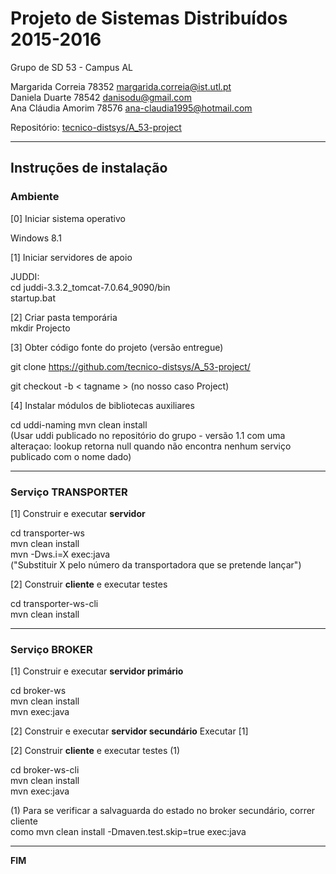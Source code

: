 # Projeto de Sistemas Distribuídos 2015-2016 #

Grupo de SD 53 - Campus AL

Margarida Correia 78352 margarida.correia@ist.utl.pt  
Daniela Duarte 78542 danisodu@gmail.com  
Ana Cláudia Amorim 78576 ana-claudia1995@hotmail.com 



Repositório:
[tecnico-distsys/A_53-project](https://github.com/tecnico-distsys/A_53-project/)

-------------------------------------------------------------------------------

## Instruções de instalação 


### Ambiente  

[0] Iniciar sistema operativo    

Windows 8.1  
  
[1] Iniciar servidores de apoio  

JUDDI:  
 cd juddi-3.3.2_tomcat-7.0.64_9090/bin  
  startup.bat 
    
[2] Criar pasta temporária    
mkdir Projecto

[3] Obter código fonte do projeto (versão entregue)  

git clone https://github.com/tecnico-distsys/A_53-project/   

git checkout -b < tagname > (no nosso caso Project)
  
  
[4] Instalar módulos de bibliotecas auxiliares  
  
cd uddi-naming
mvn clean install  
(Usar uddi publicado no repositório do grupo - versão 1.1 com uma alteraçao: lookup retorna null quando não encontra nenhum
serviço publicado com o nome dado)


-------------------------------------------------------------------------------  

### Serviço TRANSPORTER    

[1] Construir e executar **servidor**    

cd transporter-ws  
mvn clean install  
mvn -Dws.i=X exec:java  
("Substituir X pelo número da transportadora que se pretende lançar")  

[2] Construir **cliente** e executar testes

cd transporter-ws-cli  
mvn clean install

-------------------------------------------------------------------------------

### Serviço BROKER

[1] Construir e executar **servidor primário**

cd broker-ws  
mvn clean install    
mvn exec:java  

[2] Construir e executar **servidor secundário**
Executar [1]  
  
[2] Construir **cliente** e executar testes (1)  
  
cd broker-ws-cli    
mvn clean install    
mvn exec:java   
  
(1) Para se verificar a salvaguarda do estado no broker secundário, correr cliente  
como mvn clean install -Dmaven.test.skip=true exec:java

-------------------------------------------------------------------------------
**FIM**
